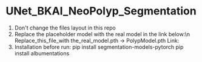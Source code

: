 # UNet_BKAI_NeoPolyp_Segmentation
1) Don't change the files layout in this repo
2) Replace the placeholder model with the real model in the link below:\n
Replace_this_file_with the_real_model.pth -> PolypModel.pth
Link:
3) Installation before run:
   pip install segmentation-models-pytorch
   pip install albumentations
